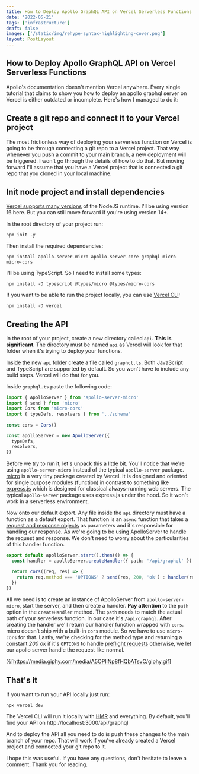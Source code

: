 ```yaml
---
title: How to Deploy Apollo GraphQL API on Vercel Serverless Functions
date: '2022-05-21'
tags: ['infrastructure']
draft: false
images: ['/static/img/rehype-syntax-highlighting-cover.png']
layout: PostLayout
---
```


<TOCInline toc={props.toc} asDisclosure toHeading={2} />

## How to Deploy Apollo GraphQL API on Vercel Serverless Functions

Apollo's documentation doesn't mention Vercel anywhere. Every single tutorial that claims to show you how to deploy an apollo graphql server on Vercel is either outdated or incomplete. Here's how I managed to do it:

## Create a git repo and connect it to your Vercel project

The most frictionless way of deploying your serverless function on Vercel is going to be through connecting a git repo to a Vercel project. That way whenever you push a commit to your main branch, a new deployment will be triggered. I won't go through the details of how to do that. But moving forward I'll assume that you have a Vercel project that is connected a git repo that you cloned in your local machine.

## Init node project and install dependencies

[Vercel supports many versions](https://vercel.com/docs/runtimes#official-runtimes/node-js/node-js-version) of the NodeJS runtime. I'll be using version 16 here. But you can still move forward if you're using version 14+.

In the root directory of your project run:

```shell
npm init -y
```

Then install the required dependencies:

```shell
npm install apollo-server-micro apollo-server-core graphql micro micro-cors
```

I'll be using TypeScript. So I need to install some types:

```shell
npm install -D typescript @types/micro @types/micro-cors
```

If you want to be able to run the project locally, you can use [Vercel CLI](https://vercel.com/docs/cli):

```shell
npm install -D vercel
```

## Creating the API

In the root of your project, create a new directory called `api`. **This is significant**. The directory must be named `api` as Vercel will look for that folder when it's trying to deploy your functions.

Inside the new `api` folder create a file called `graphql.ts`. Both JavaScript and TypeScript are supported by default. So you won't have to include any build steps. Vercel will do that for you.

Inside `graphql.ts` paste the following code:

```ts
import { ApolloServer } from 'apollo-server-micro'
import { send } from 'micro'
import Cors from 'micro-cors'
import { typeDefs, resolvers } from '../schema'

const cors = Cors()

const apolloServer = new ApolloServer({
  typeDefs,
  resolvers,
})
```

Before we try to run it, let's unpack this a little bit. You'll notice that we're using `apollo-server-micro` instead of the typical `apollo-server` package. [micro](https://github.com/vercel/micro) is a very tiny package created by Vercel. It is designed and oriented for single purpose modules (function) in contrast to something like [express.js](http://expressjs.com/) which is designed for classical always-running web servers. The typical `apollo-server` package uses express.js under the hood. So it won't work in a serverless environment.

Now onto our default export. Any file inside the `api` directory must have a function as a default export. That function is an `async` function that takes a [request and response objects](https://vercel.com/docs/runtimes#official-runtimes/node-js/node-js-request-and-response-objects) as parameters and it's responsible for handling our response. As we're going to be using ApolloServer to handle the request and response. We don't need to worry about the particularities of this handler function.

```ts
export default apolloServer.start().then(() => {
  const handler = apolloServer.createHandler({ path: '/api/graphql' })

  return cors((req, res) => {
    return req.method === 'OPTIONS' ? send(res, 200, 'ok') : handler(req, res)
  })
})
```

All we need is to create an instance of ApolloServer from `apollo-server-micro`, start the server, and then create a handler. **Pay attention** to the `path` option in the `createHandler` method. The `path` needs to match the actual path of your serverless function. In our case it's `/api/graphql`. After creating the handler we'll return our handler function wrapped with `cors`. micro doesn't ship with a built-in `cors` module. So we have to use `micro-cors` for that. Lastly, we're checking for the method type and returning a constant _200 ok_ if it's `OPTIONS` to handle [preflight requests](https://developer.mozilla.org/en-US/docs/Glossary/Preflight_request) otherwise, we let our apollo server handle the request like normal.

%[https://media.giphy.com/media/A5OPIlNp8fHQbATsvC/giphy.gif]

## That's it

If you want to run your API locally just run:

```shell
npx vercel dev
```

The Vercel CLI will run it locally with [HMR](https://webpack.js.org/concepts/hot-module-replacement/) and everything. By default, you'll find your API on http://localhost:3000/api/graphql

And to deploy the API all you need to do is push these changes to the main branch of your repo. That will work if you've already created a Vercel project and connected your git repo to it.

I hope this was useful. If you have any questions, don't hesitate to leave a comment. Thank you for reading.
